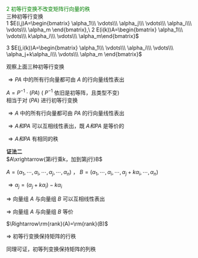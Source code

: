 <font color=green>2 初等行变换不改变矩阵行向量的秩</font>    
三种初等行变换    
1  $E(i,j)A=\begin{bmatrix}    
\alpha_1\\\ \vdots\\\ \alpha_j\\\ \vdots\\\ \alpha_i\\\ \vdots\\\ \alpha_m    
\end{bmatrix},\     
2 E(i(k))A=\begin{bmatrix}    
\alpha_1\\\ \vdots\\\ k\alpha_i\\\ \vdots\\\  \alpha_m\end{bmatrix}$     
    
3  $E(j,i(k))A=\begin{bmatrix}    
\alpha_1\\\ \vdots\\\ \alpha_i\\\ \vdots\\\ \alpha_j+k\alpha_i\\\ \vdots\\\ \alpha_m    
\end{bmatrix}$     
    
观察上面三种初等行变换    
    
 $\Rightarrow PA$ 中的所有行向量都可由 $A$ 的行向量线性表出    
    
 $A=P^{-1}\cdot(PA)$ ( $P^{-1}$ 依旧是初等阵，且类型不变)    
相当于对 $(PA)$ 进行初等行变换    
    
 $\Rightarrow A$ 中的所有行向量都可由 $PA$ 的行向量线性表出    
    
 $\Rightarrow A和PA$ 可以互相线性表出，既 $A和PA$ 是等价的    
    
 $\Rightarrow A和PA$ 有相同的秩    
    
**证法二**    
 $A\xrightarrow{第i行乘k，加到第j行}B$     
    
 $A=(\alpha_1,\cdots,\alpha_i,\cdots,\alpha_j,\cdots,\alpha_n)$ ， $B=(\alpha_1,\cdots,\alpha_i,\cdots,\alpha_j+k\alpha_i,\cdots,\alpha_n)$     
    
 $\Rightarrow\alpha_j=(\alpha_j+k\alpha_i)-k\alpha_i$     
    
 $\Rightarrow$ 向量组 $A$ 与向量组 $B$ 可以互相线性表出    
    
 $\Rightarrow$ 向量组 $A$ 与向量组 $B$ 等价    
    
 $\Rightarrow\rm{rank}(A)=\rm{rank}(B)$     
    
 $\Rightarrow$ 初等行变换保持矩阵的行秩    
    
同理可证，初等列变换保持矩阵的列秩    
